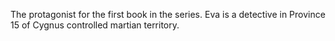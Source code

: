 The protagonist for the first book in the series. Eva is a detective in Province 15 of Cygnus controlled martian territory.